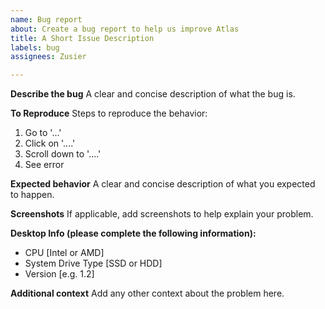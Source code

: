 ```yaml
---
name: Bug report
about: Create a bug report to help us improve Atlas
title: A Short Issue Description
labels: bug
assignees: Zusier

---
```


**Describe the bug**
A clear and concise description of what the bug is.

**To Reproduce**
Steps to reproduce the behavior:
1. Go to '...'
2. Click on '....'
3. Scroll down to '....'
4. See error

**Expected behavior**
A clear and concise description of what you expected to happen.

**Screenshots**
If applicable, add screenshots to help explain your problem.

**Desktop Info (please complete the following information):**
 - CPU [Intel or AMD]
 - System Drive Type [SSD or HDD]
 - Version [e.g. 1.2]

**Additional context**
Add any other context about the problem here.
